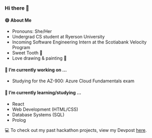 ### Hi there 👋

#### 😄 About Me
- Pronouns: She/Her 
- Undergrad CS student at Ryerson University
- Incoming Software Engineering Intern at the Scotiabank Velocity Program 
- Sweet Tooth :cake:
- Love drawing & painting 🎨

#### 🔭 I’m currently working on ...
- Studying for the AZ-900: Azure Cloud Fundamentals exam

#### 🌱 I’m currently learning/studying ...
- React 
- Web Development (HTML/CSS)
- Database Systems (SQL)
- Prolog

:computer: To check out my past hackathon projects, view my Devpost [here](https://devpost.com/nikadariani?ref_content=user-portfolio&ref_feature=portfolio&ref_medium=global-nav). 

<!--
**nikadari/nikadari** is a ✨ _special_ ✨ repository because its `README.md` (this file) appears on your GitHub profile.

Here are some ideas to get you started:

- 🔭 I’m currently working on ...
- 🌱 I’m currently learning ...
- 👯 I’m looking to collaborate on ...
- 🤔 I’m looking for help with ...
- 💬 Ask me about ...
- 📫 How to reach me: ...
- 😄 Pronouns: ...
- ⚡ Fun fact: ...
-->
